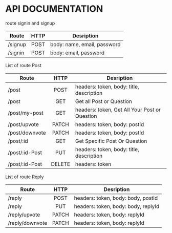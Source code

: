 # API DOCUMENTATION

route signin and signup

| Route                 |  HTTP  | Desription                                           |
| --------------------- |:------:| ---------------------------------------------------- |
| /signup               | POST   | body: name, email, password                          |
| /signin               | POST   | body: email, password                                |

List of route Post

| Route                 |  HTTP  | Desription                                           |
| --------------------- |:------:| ---------------------------------------------------- |
| /post                 | POST   | headers: token, body: title, description             |
| /post                 | GET    | Get all Post or Question                             |
| /post/my-post         | GET    | headers: token, Get All Your Post or Question        |
| /post/upvote          | PATCH  | headers: token, body: postId                         |
| /post/downvote        | PATCH  | headers: token, body: postId                         |
| /post/:id             | GET    | Get Specific Post Or Question                        |
| /post/:id-Post        | PUT    | headers: token, body: title, description             |
| /post/:id-Post        | DELETE | headers: token             |

List of route Reply

| Route                 |  HTTP  | Desription                                           |
| --------------------- |:------:| ---------------------------------------------------- |
| /reply                | POST   | headers: token, body: body, postId                   |
| /reply                | PUT    | headers: token, body: body, replyId                  |
| /reply/upvote         | PATCH  | headers: token, body: replyId                        |
| /reply/downvote       | PATCH  | headers: token, body: replyId                        |